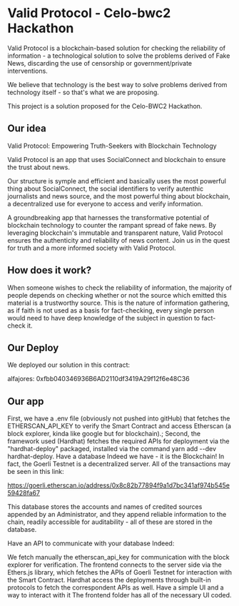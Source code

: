 # Valid Protocol - Celo-bwc2 Hackathon 

Valid Protocol is a blockchain-based solution for checking the reliability of information - a technological solution to solve the problems derived of Fake News, discarding the use of censorship or government/private interventions. 

We believe that technology is the best way to solve problems derived from technology itself - so that's what we are proposing.

This project is a solution proposed for the Celo-BWC2 Hackathon.

## Our idea

Valid Protocol: Empowering Truth-Seekers with Blockchain Technology

Valid Protocol is an app that uses SocialConnect and blockchain to ensure the trust about news. 

Our structure is symple and efficient and basically uses the most powerful thing about SocialConnect, the social identifiers to verify autenthic journalists and news source, and the most powerful thing about blockchain, a decentralized use for everyone to access and verify information.

A groundbreaking app that harnesses the transformative potential of blockchain technology to counter the rampant spread of fake news. By leveraging blockchain's immutable and transparent nature, Valid Protocol ensures the authenticity and reliability of news content. Join us in the quest for truth and a more informed society with Valid Protocol.

## How does it work?

When someone wishes to check the reliability of information, the majority of people depends on checking whether or not the source which emitted this material is a trustworthy source. This is the nature of information gathering, as if faith is not used as a basis for fact-checking, every single person would need to have deep knowledge of the subject in question to fact-check it.

## Our Deploy

We deployed our solution in this contract:

alfajores: 0xfbb040346936B6AD2110df3419A29f12f6e48C36



## Our app


First, we have a .env file (obviously not pushed into gitHub) that fetches the ETHERSCAN_API_KEY to verify the Smart Contract and access Etherscan (a block explorer, kinda like google but for blockchain).;
Second, the framework used (Hardhat) fetches the required APIs for deployment via the "hardhat-deploy" packaged, installed via the command yarn add --dev hardhat-deploy.
Have a database
Indeed we have - it is the Blockchain! In fact, the Goerli Testnet is a decentralized server. All of the transactions may be seen in this link:

https://goerli.etherscan.io/address/0x8c82b77894f9a1d7bc341af974b545e59428fa67

This database stores the accounts and names of credited sources appended by an Administrator, and they append reliable information to the chain, readily accessible for auditability - all of these are stored in the database.

Have an API to communicate with your database
Indeed:

We fetch manually the etherscan_api_key for communication with the block explorer for verification.
The frontend connects to the server side via the Ethers.js library, which fetches the APIs of Goerli Testnet for interaction with the Smart Contract.
Hardhat access the deployments through built-in protocols to fetch the correspondent APIs as well.
Have a simple UI and a way to interact with it
The frontend folder has all of the necessary UI coded.

